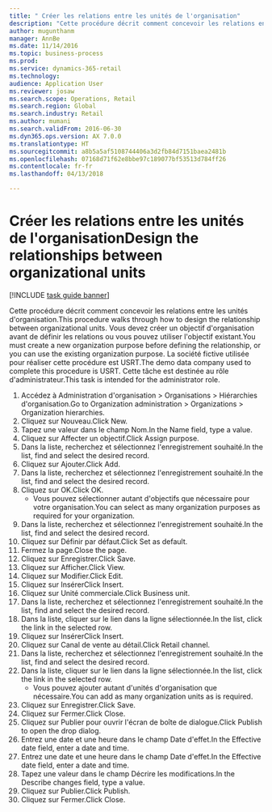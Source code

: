 ```yaml
--- 
title: " Créer les relations entre les unités de l'organisation"
description: "Cette procédure décrit comment concevoir les relations entre les unités d'organisation."
author: mugunthanm
manager: AnnBe
ms.date: 11/14/2016
ms.topic: business-process
ms.prod: 
ms.service: dynamics-365-retail
ms.technology: 
audience: Application User
ms.reviewer: josaw
ms.search.scope: Operations, Retail
ms.search.region: Global
ms.search.industry: Retail
ms.author: mumani
ms.search.validFrom: 2016-06-30
ms.dyn365.ops.version: AX 7.0.0
ms.translationtype: HT
ms.sourcegitcommit: a8b5a5af5108744406a3d2fb84d7151baea2481b
ms.openlocfilehash: 07168d71f62e8bbe97c189077bf53513d784ff26
ms.contentlocale: fr-fr
ms.lasthandoff: 04/13/2018

---
```

# <a name="design-the-relationships-between-organizational-units"></a><span data-ttu-id="0ff62-103"> Créer les relations entre les unités de l'organisation</span><span class="sxs-lookup"><span data-stu-id="0ff62-103">Design the relationships between organizational units</span></span>

[!INCLUDE [task guide banner](../includes/task-guide-banner.md)]

<span data-ttu-id="0ff62-104">Cette procédure décrit comment concevoir les relations entre les unités d'organisation.</span><span class="sxs-lookup"><span data-stu-id="0ff62-104">This procedure walks through how to design the relationship between organizational units.</span></span> <span data-ttu-id="0ff62-105">Vous devez créer un objectif d'organisation avant de définir les relations ou vous pouvez utiliser l'objectif existant.</span><span class="sxs-lookup"><span data-stu-id="0ff62-105">You must create a new organization purpose before defining the relationship, or you can use the existing organization purpose.</span></span> <span data-ttu-id="0ff62-106">La société fictive utilisée pour réaliser cette procédure est USRT.</span><span class="sxs-lookup"><span data-stu-id="0ff62-106">The demo data company used to complete this procedure is USRT.</span></span> <span data-ttu-id="0ff62-107">Cette tâche est destinée au rôle d'administrateur.</span><span class="sxs-lookup"><span data-stu-id="0ff62-107">This task is intended for the administrator role.</span></span>

1. <span data-ttu-id="0ff62-108">Accédez à Administration d'organisation > Organisations > Hiérarchies d'organisation.</span><span class="sxs-lookup"><span data-stu-id="0ff62-108">Go to Organization administration > Organizations > Organization hierarchies.</span></span>
2. <span data-ttu-id="0ff62-109">Cliquez sur Nouveau.</span><span class="sxs-lookup"><span data-stu-id="0ff62-109">Click New.</span></span>
3. <span data-ttu-id="0ff62-110">Tapez une valeur dans le champ Nom.</span><span class="sxs-lookup"><span data-stu-id="0ff62-110">In the Name field, type a value.</span></span>
4. <span data-ttu-id="0ff62-111">Cliquez sur Affecter un objectif.</span><span class="sxs-lookup"><span data-stu-id="0ff62-111">Click Assign purpose.</span></span>
5. <span data-ttu-id="0ff62-112">Dans la liste, recherchez et sélectionnez l'enregistrement souhaité.</span><span class="sxs-lookup"><span data-stu-id="0ff62-112">In the list, find and select the desired record.</span></span>
6. <span data-ttu-id="0ff62-113">Cliquez sur Ajouter.</span><span class="sxs-lookup"><span data-stu-id="0ff62-113">Click Add.</span></span>
7. <span data-ttu-id="0ff62-114">Dans la liste, recherchez et sélectionnez l'enregistrement souhaité.</span><span class="sxs-lookup"><span data-stu-id="0ff62-114">In the list, find and select the desired record.</span></span>
8. <span data-ttu-id="0ff62-115">Cliquez sur OK.</span><span class="sxs-lookup"><span data-stu-id="0ff62-115">Click OK.</span></span>
    * <span data-ttu-id="0ff62-116">Vous pouvez sélectionner autant d'objectifs que nécessaire pour votre organisation.</span><span class="sxs-lookup"><span data-stu-id="0ff62-116">You can select as many organization purposes as required for your organization.</span></span>  
9. <span data-ttu-id="0ff62-117">Dans la liste, recherchez et sélectionnez l'enregistrement souhaité.</span><span class="sxs-lookup"><span data-stu-id="0ff62-117">In the list, find and select the desired record.</span></span>
10. <span data-ttu-id="0ff62-118">Cliquez sur Définir par défaut.</span><span class="sxs-lookup"><span data-stu-id="0ff62-118">Click Set as default.</span></span>
11. <span data-ttu-id="0ff62-119">Fermez la page.</span><span class="sxs-lookup"><span data-stu-id="0ff62-119">Close the page.</span></span>
12. <span data-ttu-id="0ff62-120">Cliquez sur Enregistrer.</span><span class="sxs-lookup"><span data-stu-id="0ff62-120">Click Save.</span></span>
13. <span data-ttu-id="0ff62-121">Cliquez sur Afficher.</span><span class="sxs-lookup"><span data-stu-id="0ff62-121">Click View.</span></span>
14. <span data-ttu-id="0ff62-122">Cliquez sur Modifier.</span><span class="sxs-lookup"><span data-stu-id="0ff62-122">Click Edit.</span></span>
15. <span data-ttu-id="0ff62-123">Cliquez sur Insérer</span><span class="sxs-lookup"><span data-stu-id="0ff62-123">Click Insert.</span></span>
16. <span data-ttu-id="0ff62-124">Cliquez sur Unité commerciale.</span><span class="sxs-lookup"><span data-stu-id="0ff62-124">Click Business unit.</span></span>
17. <span data-ttu-id="0ff62-125">Dans la liste, recherchez et sélectionnez l'enregistrement souhaité.</span><span class="sxs-lookup"><span data-stu-id="0ff62-125">In the list, find and select the desired record.</span></span>
18. <span data-ttu-id="0ff62-126">Dans la liste, cliquer sur le lien dans la ligne sélectionnée.</span><span class="sxs-lookup"><span data-stu-id="0ff62-126">In the list, click the link in the selected row.</span></span>
19. <span data-ttu-id="0ff62-127">Cliquez sur Insérer</span><span class="sxs-lookup"><span data-stu-id="0ff62-127">Click Insert.</span></span>
20. <span data-ttu-id="0ff62-128">Cliquez sur Canal de vente au détail.</span><span class="sxs-lookup"><span data-stu-id="0ff62-128">Click Retail channel.</span></span>
21. <span data-ttu-id="0ff62-129">Dans la liste, recherchez et sélectionnez l'enregistrement souhaité.</span><span class="sxs-lookup"><span data-stu-id="0ff62-129">In the list, find and select the desired record.</span></span>
22. <span data-ttu-id="0ff62-130">Dans la liste, cliquer sur le lien dans la ligne sélectionnée.</span><span class="sxs-lookup"><span data-stu-id="0ff62-130">In the list, click the link in the selected row.</span></span>
    * <span data-ttu-id="0ff62-131">Vous pouvez ajouter autant d'unités d'organisation que nécessaire.</span><span class="sxs-lookup"><span data-stu-id="0ff62-131">You can add as many organization units as is required.</span></span>  
23. <span data-ttu-id="0ff62-132">Cliquez sur Enregistrer.</span><span class="sxs-lookup"><span data-stu-id="0ff62-132">Click Save.</span></span>
24. <span data-ttu-id="0ff62-133">Cliquez sur Fermer.</span><span class="sxs-lookup"><span data-stu-id="0ff62-133">Click Close.</span></span>
25. <span data-ttu-id="0ff62-134">Cliquez sur Publier pour ouvrir l'écran de boîte de dialogue.</span><span class="sxs-lookup"><span data-stu-id="0ff62-134">Click Publish to open the drop dialog.</span></span>
26. <span data-ttu-id="0ff62-135">Entrez une date et une heure dans le champ Date d'effet.</span><span class="sxs-lookup"><span data-stu-id="0ff62-135">In the Effective date field, enter a date and time.</span></span>
27. <span data-ttu-id="0ff62-136">Entrez une date et une heure dans le champ Date d'effet.</span><span class="sxs-lookup"><span data-stu-id="0ff62-136">In the Effective date field, enter a date and time.</span></span>
28. <span data-ttu-id="0ff62-137">Tapez une valeur dans le champ Décrire les modifications.</span><span class="sxs-lookup"><span data-stu-id="0ff62-137">In the Describe changes field, type a value.</span></span>
29. <span data-ttu-id="0ff62-138">Cliquez sur Publier.</span><span class="sxs-lookup"><span data-stu-id="0ff62-138">Click Publish.</span></span>
30. <span data-ttu-id="0ff62-139">Cliquez sur Fermer.</span><span class="sxs-lookup"><span data-stu-id="0ff62-139">Click Close.</span></span>


